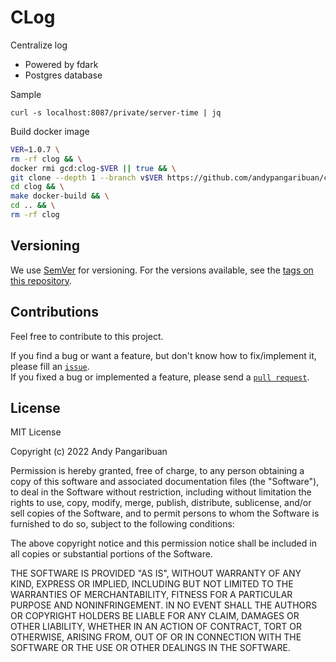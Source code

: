 # CLog

Centralize log

* Powered by fdark
* Postgres database

Sample

```shell
curl -s localhost:8087/private/server-time | jq
```

Build docker image

```sh
VER=1.0.7 \
rm -rf clog && \
docker rmi gcd:clog-$VER || true && \
git clone --depth 1 --branch v$VER https://github.com/andypangaribuan/clog.git && \
cd clog && \
make docker-build && \
cd .. && \
rm -rf clog
```

## Versioning

We use [SemVer](http://semver.org/) for versioning. For the versions available, see the [tags on this repository](https://gitlab.com/treasuryid/service/connect/-/tags).

## Contributions

Feel free to contribute to this project.

If you find a bug or want a feature, but don't know how to fix/implement it, please fill an [`issue`](https://github.com/andypangaribuan/clog/issues).  
If you fixed a bug or implemented a feature, please send a [`pull request`](https://github.com/andypangaribuan/clog/pulls).

## License

MIT License

Copyright (c) 2022 Andy Pangaribuan

Permission is hereby granted, free of charge, to any person obtaining a copy
of this software and associated documentation files (the "Software"), to deal
in the Software without restriction, including without limitation the rights
to use, copy, modify, merge, publish, distribute, sublicense, and/or sell
copies of the Software, and to permit persons to whom the Software is
furnished to do so, subject to the following conditions:

The above copyright notice and this permission notice shall be included in all
copies or substantial portions of the Software.

THE SOFTWARE IS PROVIDED "AS IS", WITHOUT WARRANTY OF ANY KIND, EXPRESS OR
IMPLIED, INCLUDING BUT NOT LIMITED TO THE WARRANTIES OF MERCHANTABILITY,
FITNESS FOR A PARTICULAR PURPOSE AND NONINFRINGEMENT. IN NO EVENT SHALL THE
AUTHORS OR COPYRIGHT HOLDERS BE LIABLE FOR ANY CLAIM, DAMAGES OR OTHER
LIABILITY, WHETHER IN AN ACTION OF CONTRACT, TORT OR OTHERWISE, ARISING FROM,
OUT OF OR IN CONNECTION WITH THE SOFTWARE OR THE USE OR OTHER DEALINGS IN THE
SOFTWARE.